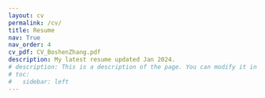 ```yaml
---
layout: cv
permalink: /cv/
title: Resume
nav: True
nav_order: 4
cv_pdf: CV_BoshenZhang.pdf
description: My latest resume updated Jan 2024.
# description: This is a description of the page. You can modify it in 'pages/_cv.md'. You can also change or remove the top pdf download button.
# toc:
#   sidebar: left
---
```

